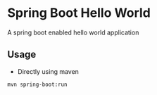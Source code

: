 # Spring Boot Hello World

A spring boot enabled hello world application

## Usage

- Directly using maven
```
mvn spring-boot:run
```
